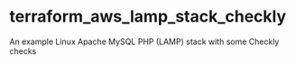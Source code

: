 # terraform_aws_lamp_stack_checkly
An example Linux Apache MySQL PHP (LAMP) stack with some Checkly checks
